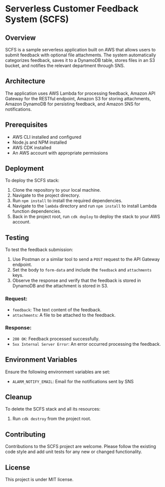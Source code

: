 # Serverless Customer Feedback System (SCFS)

## Overview

SCFS is a sample serverless application built on AWS that allows users to submit feedback with optional file attachments. The system automatically categorizes feedback, saves it to a DynamoDB table, stores files in an S3 bucket, and notifies the relevant department through SNS.

## Architecture

The application uses AWS Lambda for processing feedback, Amazon API Gateway for the RESTful endpoint, Amazon S3 for storing attachments, Amazon DynamoDB for persisting feedback, and Amazon SNS for notifications.

## Prerequisites

- AWS CLI installed and configured
- Node.js and NPM installed
- AWS CDK installed
- An AWS account with appropriate permissions

## Deployment

To deploy the SCFS stack:

1. Clone the repository to your local machine.
2. Navigate to the project directory.
3. Run `npm install` to install the required dependencies.
4. Navigate to the `lambda` directory and run `npm install` to install Lambda function dependencies.
5. Back in the project root, run `cdk deploy` to deploy the stack to your AWS account.

## Testing

To test the feedback submission:

1. Use Postman or a similar tool to send a `POST` request to the API Gateway endpoint.
2. Set the body to `form-data` and include the `feedback` and `attachments` keys.
3. Observe the response and verify that the feedback is stored in DynamoDB and the attachment is stored in S3.

### Request:

- `feedback`: The text content of the feedback.
- `attachments`: A file to be attached to the feedback.

### Response:

- `200 OK`: Feedback processed successfully.
- `5xx Internal Server Error`: An error occurred processing the feedback.

## Environment Variables

Ensure the following environment variables are set:

- `ALARM_NOTIFY_EMAIL`: Email for the notifications sent by SNS

## Cleanup

To delete the SCFS stack and all its resources:

1. Run `cdk destroy` from the project root.

## Contributing

Contributions to the SCFS project are welcome. Please follow the existing code style and add unit tests for any new or changed functionality.

## License

This project is under MIT license.
